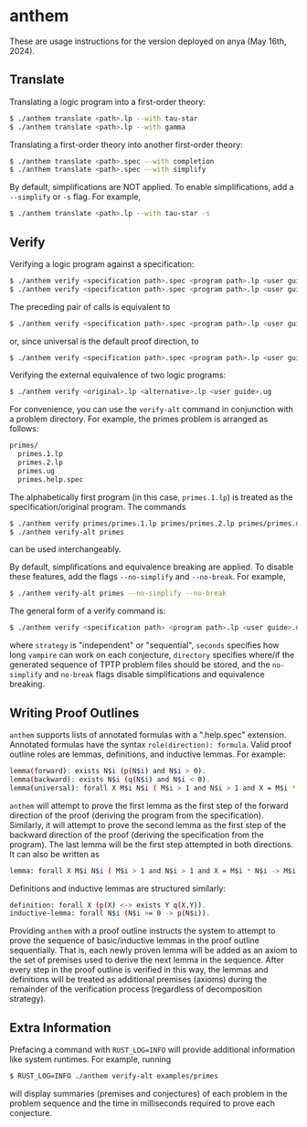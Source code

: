 # anthem

These are usage instructions for the version deployed on anya (May 16th, 2024).

## Translate

Translating a logic program into a first-order theory:
```sh
$ ./anthem translate <path>.lp --with tau-star
$ ./anthem translate <path>.lp --with gamma 
```

Translating a first-order theory into another first-order theory:
```sh
$ ./anthem translate <path>.spec --with completion
$ ./anthem translate <path>.spec --with simplify
```

By default, simplifications are NOT applied. To enable simplifications, add a `--simplify` or `-s` flag. For example,
```sh
$ ./anthem translate <path>.lp --with tau-star -s
```

## Verify

Verifying a logic program against a specification:
```sh
$ ./anthem verify <specification path>.spec <program path>.lp <user guide>.ug --direction forward
$ ./anthem verify <specification path>.spec <program path>.lp <user guide>.ug --direction backward
```
The preceding pair of calls is equivalent to 
```sh
$ ./anthem verify <specification path>.spec <program path>.lp <user guide>.ug --direction universal
```
or, since universal is the default proof direction, to
```sh
$ ./anthem verify <specification path>.spec <program path>.lp <user guide>.ug
```

Verifying the external equivalence of two logic programs:
```sh
$ ./anthem verify <original>.lp <alternative>.lp <user guide>.ug
```

For convenience, you can use the `verify-alt` command in conjunction with a problem directory. For example, the primes problem is arranged as follows:
```sh
primes/
  primes.1.lp
  primes.2.lp
  primes.ug
  primes.help.spec
```
The alphabetically first program (in this case, `primes.1.lp`) is treated as the specification/original program. The commands
```sh
$ ./anthem verify primes/primes.1.lp primes/primes.2.lp primes/primes.ug primes/primes.help.spec
$ ./anthem verify-alt primes
```
can be used interchangeably.

By default, simplifications and equivalence breaking are applied. To disable these features, add the flags `--no-simplify` and `--no-break`. For example,
```sh
$ ./anthem verify-alt primes --no-simplify --no-break
```

The general form of a verify command is:
```sh
$ ./anthem verify <specification path> <program path>.lp <user guide>.ug <proof outline>.help.spec --decomposition <strategy> --time-limit <seconds> --out-dir <directory> --no-simplify --no-break
```
where `strategy` is "independent" or "sequential", `seconds` specifies how long `vampire` can work on each conjecture, `directory` specifies where/if the generated sequence of TPTP problem files should be stored, and the `no-simplify` and `no-break` flags disable simplifications and equivalence breaking.

## Writing Proof Outlines
`anthem` supports lists of annotated formulas with a ".help.spec" extension. Annotated formulas have the syntax `role(direction): formula`. Valid proof outline roles are lemmas, definitions, and inductive lemmas.
For example:
```sh
lemma(forward): exists N$i (p(N$i) and N$i > 0).
lemma(backward): exists N$i (q(N$i) and N$i < 0).
lemma(universal): forall X M$i N$i ( M$i > 1 and N$i > 1 and X = M$i * N$i -> M$i <= X and N$i <= X ).
```
`anthem` will attempt to prove the first lemma as the first step of the forward direction of the proof (deriving the program from the specification). Similarly, it will attempt to prove the second lemma as the first step of the backward direction of the proof (deriving the specification from the program). The last lemma will be the first step attempted in both directions. It can also be written as
```sh
lemma: forall X M$i N$i ( M$i > 1 and N$i > 1 and X = M$i * N$i -> M$i <= X and N$i <= X ).
```
Definitions and inductive lemmas are structured similarly:
```sh
definition: forall X (p(X) <-> exists Y q(X,Y)).
inductive-lemma: forall N$i (N$i >= 0 -> p(N$i)).
```

Providing `anthem` with a proof outline instructs the system to attempt to prove the sequence of basic/inductive lemmas in the proof outline sequentially. That is, each newly proven lemma will be added as an axiom to the set of premises used to derive the next lemma in the sequence. After every step in the proof outline is verified in this way, the lemmas and definitions will be treated as additional premises (axioms) during the remainder of the verification process (regardless of decomposition strategy).


## Extra Information
Prefacing a command with `RUST_LOG=INFO` will provide additional information like system runtimes. For example, running
```sh
$ RUST_LOG=INFO ./anthem verify-alt examples/primes
```
will display summaries (premises and conjectures) of each problem in the problem sequence and the time in milliseconds required to prove each conjecture.
